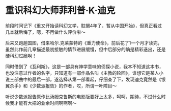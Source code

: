 # 重识科幻大师菲利普·K·迪克

前段时间记下《重又开始读科幻文学，耽搁4年了，暂从中国开始》，但真正看过几本就后悔了，嗯，不再做什么评价啦～

后来又跑趟国图，借来哈尔.克莱蒙特的《重力使命》，前后花了1一个月才读完，虽然此作前几章描述最初接触的情节进展缓慢，但中后部分的确是精彩迭出，还是硬科幻过瘾啊！

同时借到了《瓦利斯》，这是一部具有神学意味的侦探小说，我本不知道这本书，也没注意过作者的名字，只知道有一部作品名叫《主教的轮回》，谁想它是某人小说三部曲中的最后一部，遂选择从第一部看起，仔细查了下，发现迪克竟然是《银翼杀手》和《少数派报告》的作者，哎，所谓一叶障目～

听说少数派报告原作比汤姆克鲁斯的电影版要好上太多，呵呵，期待，不过什么时候我才能有大把的业余时间啊啊啊～
